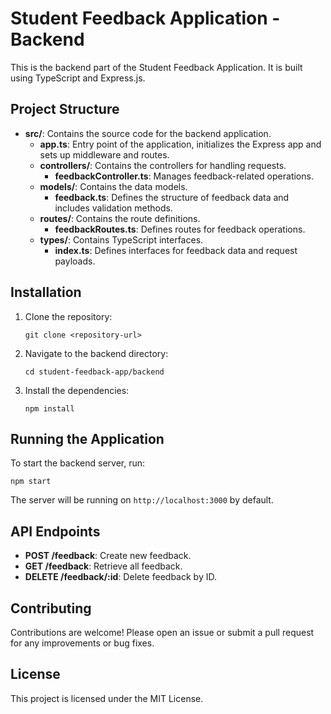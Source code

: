 # Student Feedback Application - Backend

This is the backend part of the Student Feedback Application. It is built using TypeScript and Express.js.

## Project Structure

- **src/**: Contains the source code for the backend application.
  - **app.ts**: Entry point of the application, initializes the Express app and sets up middleware and routes.
  - **controllers/**: Contains the controllers for handling requests.
    - **feedbackController.ts**: Manages feedback-related operations.
  - **models/**: Contains the data models.
    - **feedback.ts**: Defines the structure of feedback data and includes validation methods.
  - **routes/**: Contains the route definitions.
    - **feedbackRoutes.ts**: Defines routes for feedback operations.
  - **types/**: Contains TypeScript interfaces.
    - **index.ts**: Defines interfaces for feedback data and request payloads.

## Installation

1. Clone the repository:
   ```
   git clone <repository-url>
   ```
2. Navigate to the backend directory:
   ```
   cd student-feedback-app/backend
   ```
3. Install the dependencies:
   ```
   npm install
   ```

## Running the Application

To start the backend server, run:
```
npm start
```

The server will be running on `http://localhost:3000` by default.

## API Endpoints

- **POST /feedback**: Create new feedback.
- **GET /feedback**: Retrieve all feedback.
- **DELETE /feedback/:id**: Delete feedback by ID.

## Contributing

Contributions are welcome! Please open an issue or submit a pull request for any improvements or bug fixes.

## License

This project is licensed under the MIT License.